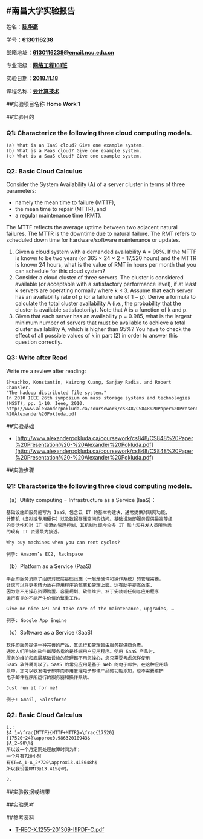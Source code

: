 #南昌大学实验报告
---



姓名：**<u>陈华豪</u>**
	
学号：**<u>6130116238</u>**

邮箱地址：**<u>6130116238@email.ncu.edu.cn</u>**

专业班级：**<u>网络工程161班</u>**

实验日期：**<u>2018.11.18</u>**
    
课程名称：**<u>云计算技术</u>**
 
##实验项目名称
**Home Work 1**

##实验目的
### Q1: Characterize the following three cloud computing models. ###

	(a) What is an IaaS cloud? Give one example system.
	(b) What is a PaaS cloud? Give one example system.
	(c) What is a SaaS cloud? Give one example system.
### Q2: Basic Cloud Calculus ###
Consider the System Availability (A) of a server cluster in terms of three parameters:

- namely the mean time to failure (MTTF),
- the mean time to repair (MTTR), and
- a regular maintenance time (RMT).


The MTTF reflects the average uptime between two adjacent natural failures. The MTTR is the downtime due to natural failure. The RMT refers to
scheduled down time for hardware/software maintenance or updates.


1. Given a cloud system with a demanded availability A = 98%. If the MTTF is known to be two years (or 365 × 24 × 2 = 17,520 hours) and the
MTTR is known 24 hours, what is the value of RMT in hours per month that you can schedule for this cloud system?
2. Consider a cloud cluster of three servers. The cluster is considered available (or acceptable with a satisfactory performance level), if at least k
servers are operating normally where k ≤ 3. Assume that each server has an availability rate of p (or a failure rate of 1 − p). Derive a formula
to calculate the total cluster availability A (i.e., the probability that the cluster is available satisfactorily). Note that A is a function of k and p.
3. Given that each server has an availability p = 0.985, what is the largest minimum number of servers that must be available to achieve a total
cluster availability A, which is higher than 95%? You have to check the effect of all possible values of k in part (2) in order to answer this
question correctly.

### Q3: Write after Read ###
Write me a review after reading:

	Shvachko, Konstantin, Hairong Kuang, Sanjay Radia, and Robert Chansler.
	"The hadoop distributed file system."
	In 2010 IEEE 26th symposium on mass storage systems and technologies (MSST), pp. 1-10. Ieee, 2010.
	http://www.alexanderpokluda.ca/coursework/cs848/CS848%20Paper%20Presentation%20-%20Alexander%20Pokluda.pdf

##实验基础
- [http://www.alexanderpokluda.ca/coursework/cs848/CS848%20Paper%20Presentation%20-%20Alexander%20Pokluda.pdf](http://www.alexanderpokluda.ca/coursework/cs848/CS848%20Paper%20Presentation%20-%20Alexander%20Pokluda.pdf)

##实验步骤
### Q1: Characterize the following three cloud computing models. ###

（a）Utility computing = Infrastructure as a Service (IaaS)：

	基础设施即服务缩写为 IaaS，包含云 IT 的基本构建块，通常提供对联网功能、
	计算机（虚拟或专用硬件）以及数据存储空间的访问。基础设施即服务提供最高等级
	的灵活性和对 IT 资源的管理控制，其机制与现今众多 IT 部门和开发人员所熟悉
	的现有 IT 资源最为接近。
	
	Why buy machines when you can rent cycles?

	例子: Amazon’s EC2, Rackspace

（b）Platform as a Service (PaaS)

	平台即服务消除了组织对底层基础设施（一般是硬件和操作系统）的管理需要，
	让您可以将更多精力放在应用程序的部署和管理上面。这有助于提高效率，
	因为您不用操心资源购置、容量规划、软件维护、补丁安装或任何与应用程序
	运行有关的不能产生价值的繁重工作。

	Give me nice API and take care of the maintenance, upgrades, …

	例子: Google App Engine

（c）Software as a Service (SaaS)

	软件即服务提供一种完善的产品，其运行和管理皆由服务提供商负责。
	通常人们所说的软件即服务指的是终端用户应用程序。使用 SaaS 产品时，
	服务的维护和底层基础设施的管理都不用您操心，您只需要考虑怎样使用 
	SaaS 软件就可以了。SaaS 的常见应用是基于 Web 的电子邮件，在这种应用场
	景中，您可以收发电子邮件而不用管理电子邮件产品的功能添加，也不需要维护
	电子邮件程序所运行的服务器和操作系统。

	Just run it for me!

	例子: Gmail, Salesforce

### Q2: Basic Cloud Calculus ###
	1.:
	$A_1=\frac{MTTF}{MTTF+MTTR}=\frac{17520}{17520+24}\approx0.98632010943$
	$A_2=98\%$
	所以设一个月定期处理故障时间为T；
	一个月有720小时
	有$T=A_1-A_2*720\approx13.415048h$
	所以我设置RMT为13.415小时。
	
	2.


##实验数据或结果


##实验思考


##参考资料
- [T-REC-X.1255-201309-I!!PDF-C.pdf](http://handle.itu.int/11.1002/1000/11951-zh?locatt=format:pdf&auth "T-REC-X.1255-201309-I!!PDF-C.pdf")

